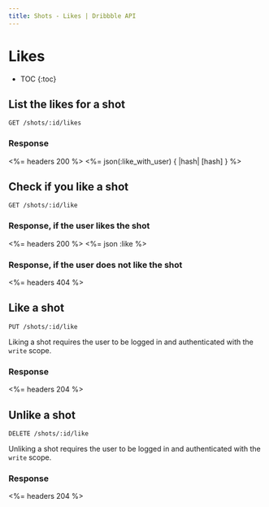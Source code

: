 ```yaml
---
title: Shots - Likes | Dribbble API
---
```


# Likes

* TOC
{:toc}

## List the likes for a shot

    GET /shots/:id/likes

### Response

<%= headers 200 %>
<%= json(:like_with_user) { |hash| [hash] } %>

## Check if you like a shot

    GET /shots/:id/like

### Response, if the user likes the shot

<%= headers 200 %>
<%= json :like %>

### Response, if the user does not like the shot

<%= headers 404 %>

## Like a shot

    PUT /shots/:id/like

Liking a shot requires the user to be logged in and authenticated with the
`write` scope.

### Response

<%= headers 204 %>

## Unlike a shot

    DELETE /shots/:id/like

Unliking a shot requires the user to be logged in and authenticated with the
`write` scope.

### Response

<%= headers 204 %>

